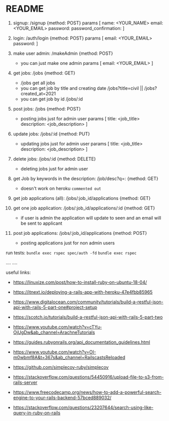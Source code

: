 # README

1) signup: /signup {method: POST}
    params [
        name: <YOUR_NAME>
        email: <YOUR_EMAIL>
        password: <PASSWORD>
        password_confirmation: <PASSWORD>
    ]

2) login: /auth/login {method: POST}
    params [
        email: <YOUR_EMAIL>
        password: <PASSWORD>
    ]

3) make user admin: /makeAdmin {method: POST}
    * you can just make one admin 
    params [
        email: <YOUR_EMAIL>
    ]

4) get jobs: /jobs {method: GET}
    * /jobs get all jobs 
    * you can get job by title and creating date
        /jobs?title=civil || /jobs?created_at=2021
    * you can get job by id
        /jobs/:id

5) post jobs: /jobs {method: POST}
    * posting jobs just for admin user
    params [
        title: <job_title>
        description: <job_description>
    ]

6) update jobs: /jobs/:id {method: PUT}
    * updating jobs just for admin user
    params [
        title: <job_title>
        description: <job_description>
    ]

7) delete jobs: /jobs/:id {method: DELETE}
    * deleting jobs just for admin user

8) get Job by keywords in the description: /job/desc?q=: {method: GET}
    * doesn't work on heroku ``` commented out ```

9) get job applications (all): /jobs/:job_id/applications {method: GET}

10) get one job application: /jobs/:job_id/applications/:id {method: GET}
    * if user is admin the application will update to seen
        and an email will be sent to applicant

11) post job applications: /jobs/:job_id/applications {method: POST}
    * posting applications just for non admin users


run tests: 
``` bundle exec rspec spec/auth -fd ```
``` bundle exec rspec ```

....
....

useful links:

* https://linuxize.com/post/how-to-install-ruby-on-ubuntu-18-04/

* https://itnext.io/deploying-a-rails-app-with-heroku-47e4fbb85965

* https://www.digitalocean.com/community/tutorials/build-a-restful-json-api-with-rails-5-part-one#project-setup

* https://scotch.io/tutorials/build-a-restful-json-api-with-rails-5-part-two

* https://www.youtube.com/watch?v=cTYu-OjUgDw&ab_channel=ArachneTutorials

* https://guides.rubyonrails.org/api_documentation_guidelines.html

* https://www.youtube.com/watch?v=OI-m0wbmf8A&t=367s&ab_channel=RailscastsReloaded

* https://github.com/simplecov-ruby/simplecov

* https://stackoverflow.com/questions/54450916/upload-file-to-s3-from-rails-server

* https://www.freecodecamp.org/news/how-to-add-a-powerful-search-engine-to-your-rails-backend-57bced889032/

* https://stackoverflow.com/questions/23207644/search-using-like-query-in-ruby-on-rails
